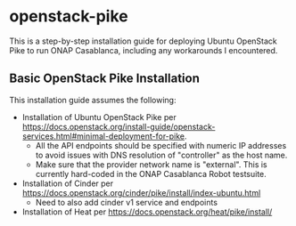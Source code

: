 # openstack-pike
This is a step-by-step installation guide for deploying Ubuntu OpenStack Pike to run ONAP Casablanca, including any workarounds I encountered.

## Basic OpenStack Pike Installation
This installation guide assumes the following:
* Installation of Ubuntu OpenStack Pike per https://docs.openstack.org/install-guide/openstack-services.html#minimal-deployment-for-pike.
  * All the API endpoints should be specified with numeric IP addresses to avoid issues with DNS resolution of "controller" as the host name.
  * Make sure that the provider network name is "external".  This is currently hard-coded in the ONAP Casablanca Robot testsuite.
* Installation of Cinder per https://docs.openstack.org/cinder/pike/install/index-ubuntu.html
  * Need to also add cinder v1 service and endpoints
* Installation of Heat per https://docs.openstack.org/heat/pike/install/

